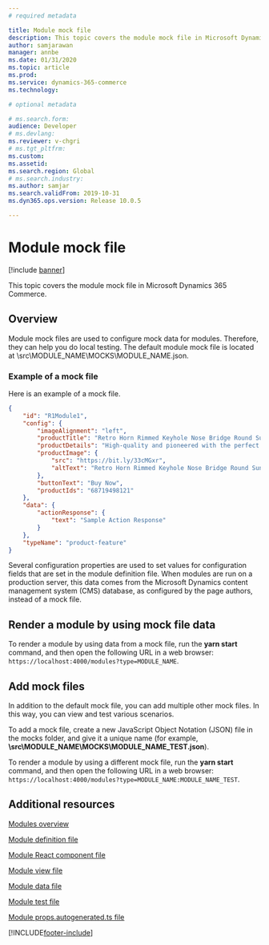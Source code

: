 ```yaml
---
# required metadata

title: Module mock file
description: This topic covers the module mock file in Microsoft Dynamics 365 Commerce.
author: samjarawan
manager: annbe
ms.date: 01/31/2020
ms.topic: article
ms.prod: 
ms.service: dynamics-365-commerce
ms.technology: 

# optional metadata

# ms.search.form: 
audience: Developer
# ms.devlang: 
ms.reviewer: v-chgri
# ms.tgt_pltfrm: 
ms.custom: 
ms.assetid: 
ms.search.region: Global
# ms.search.industry: 
ms.author: samjar
ms.search.validFrom: 2019-10-31
ms.dyn365.ops.version: Release 10.0.5

---
```

# Module mock file

[!include [banner](../includes/banner.md)]

This topic covers the module mock file in Microsoft Dynamics 365 Commerce.

## Overview

Module mock files are used to configure mock data for modules. Therefore, they can help you do local testing. The default module mock file is located at \\src\\MODULE\_NAME\\MOCKS\\MODULE\_NAME.json.

### Example of a mock file

Here is an example of a mock file.

```json
{
	"id": "R1Module1",
	"config": {
	    "imageAlignment": "left",
	    "productTitle": "Retro Horn Rimmed Keyhole Nose Bridge Round Sunglasses",
	    "productDetails": "High-quality and pioneered with the perfect blend of timeless classic and modern technology with hint of old school glamor.",
	    "productImage": {
		    "src": "https://bit.ly/33cMGxr",
		    "altText": "Retro Horn Rimmed Keyhole Nose Bridge Round Sunglasses"
	    },
	    "buttonText": "Buy Now",
	    "productIds": "68719498121"
	},
	"data": {
	    "actionResponse": {
		    "text": "Sample Action Response"
	    }
	},
	"typeName": "product-feature"
} 
```

Several configuration properties are used to set values for configuration fields that are set in the module definition file. When modules are run on a production server, this data comes from the Microsoft Dynamics content management system (CMS) database, as configured by the page authors, instead of a mock file.

## Render a module by using mock file data

To render a module by using data from a mock file, run the **yarn start** command, and then open the following URL in a web browser: `https://localhost:4000/modules?type=MODULE_NAME`.

## Add mock files

In addition to the default mock file, you can add multiple other mock files. In this way, you can view and test various scenarios. 

To add a mock file, create a new JavaScript Object Notation (JSON) file in the mocks folder, and give it a unique name (for example, **\\src\\MODULE\_NAME\\MOCKS\\MODULE\_NAME\_TEST.json**).

To render a module by using a different mock file, run the **yarn start** command, and then open the following URL in a web browser: `https://localhost:4000/modules?type=MODULE_NAME:MODULE_NAME_TEST`.

## Additional resources

[Modules overview](modules-overview.md)

[Module definition file](module-definition-file.md)

[Module React component file](module-react-file.md)

[Module view file](module-view-file.md)

[Module data file](module-data-file.md)

[Module test file](module-test-file.md)

[Module props.autogenerated.ts file](module-props-autogenerated-ts-file.md)


[!INCLUDE[footer-include](../../includes/footer-banner.md)]